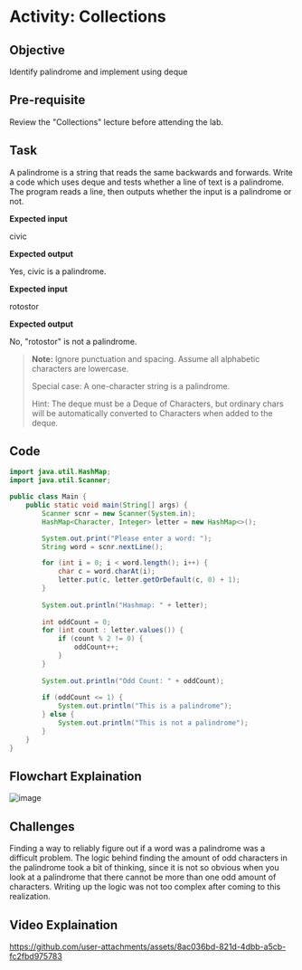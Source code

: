 
# Activity: Collections

## Objective

Identify palindrome and implement using deque 

## Pre-requisite

Review the "Collections" lecture before attending the lab. 

## Task

A palindrome is a string that reads the same backwards and forwards. Write a code which uses deque and tests whether a line of text is a palindrome. 
The program reads a line, then outputs whether the input is a palindrome or not.

__Expected input__

civic

__Expected output__

Yes, civic is a palindrome.

__Expected input__

rotostor

__Expected output__

No, "rotostor" is not a palindrome.

>**Note:** Ignore punctuation and spacing. Assume all alphabetic characters are lowercase.
>
>Special case: A one-character string is a palindrome.
>
>Hint: The deque must be a Deque of Characters, but ordinary chars will be automatically converted to Characters when added to the deque.

## Code
```java
import java.util.HashMap;
import java.util.Scanner;

public class Main {
    public static void main(String[] args) {
        Scanner scnr = new Scanner(System.in);
        HashMap<Character, Integer> letter = new HashMap<>();

        System.out.print("Please enter a word: ");
        String word = scnr.nextLine();

        for (int i = 0; i < word.length(); i++) {
            char c = word.charAt(i);
            letter.put(c, letter.getOrDefault(c, 0) + 1);
        }
        
        System.out.println("Hashmap: " + letter);
        
        int oddCount = 0;
        for (int count : letter.values()) {
            if (count % 2 != 0) {
                oddCount++;
            }
        }
        
        System.out.println("Odd Count: " + oddCount);
        
        if (oddCount <= 1) {
            System.out.println("This is a palindrome");
        } else {
            System.out.println("This is not a palindrome");
        }
    }
}

```

## Flowchart Explaination
![image](https://github.com/user-attachments/assets/24ac6937-49a8-4dbb-8612-b76e292ef6de)

## Challenges
Finding a way to reliably figure out if a word was a palindrome was a difficult problem. The logic behind finding the amount of odd characters in the palindrome
took a bit of thinking, since it is not so obvious when you look at a palindrome that there cannot be more than one odd amount of characters. Writing up the logic
was not too complex after coming to this realization.

## Video Explaination
https://github.com/user-attachments/assets/8ac036bd-821d-4dbb-a5cb-fc2fbd975783


